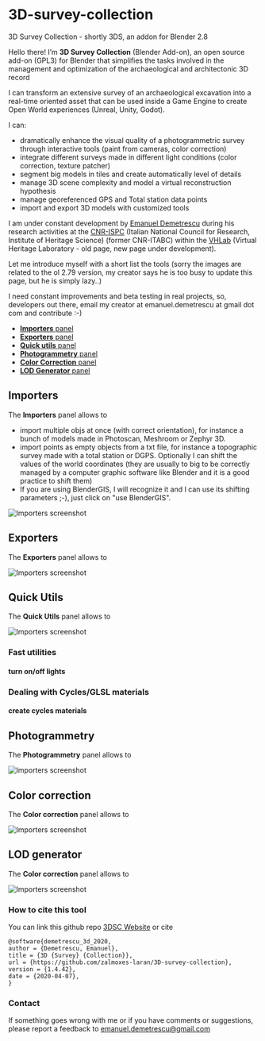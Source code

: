 # 3D-survey-collection
3D Survey Collection - shortly 3DS, an addon for Blender 2.8

Hello there! I’m **3D Survey Collection** (Blender Add-on), an open source add-on (GPL3) for Blender that simplifies the tasks involved in the management and optimization of the archaeological and architectonic 3D record

I can transform an extensive survey of an archaeological excavation into a real-time oriented asset that can be used inside a Game Engine to create Open World experiences (Unreal, Unity, Godot).

I can:

* dramatically enhance the visual quality of a photogrammetric survey through interactive tools (paint from cameras, color correction)
* integrate different surveys made in different light conditions (color correction, texture patcher)
* segment big models in tiles and create automatically level of details
* manage 3D scene complexity and model a virtual reconstruction hypothesis 
* manage georeferenced GPS and Total station data points
* import and export 3D models with customized tools


I am under constant development by [Emanuel Demetrescu](http://www.itabc.cnr.it/team/emanuel-demetrescu) during his research activities at the [CNR-ISPC](http://www.ispc.cnr.it) (Italian National Council for Research, Institute of Heritage Science) (former CNR-ITABC) within the [VHLab](http://www.itabc.cnr.it/pagine/vh-lab) (Virtual Heritage Laboratory - old page, new page under development).

Let me introduce myself with a short list the tools (sorry the images are related to the ol 2.79 version, my creator says he is too busy to update this page, but he is simply lazy..)

I need constant improvements and beta testing in real projects, so, developers out there, email my creator at emanuel.demetrescu at gmail dot com and contribute :-)

* [**Importers** panel](#importers-pane)
* [**Exporters** panel](#exporters-pane)
* [**Quick utils** panel](#quick_utils-pane)
* [**Photogrammetry** panel](#photogrammetry_tool-pane)
* [**Color Correction** panel](#color_correction_tool-pane)
* [**LOD Generator** panel](#LOD_generator-pane)

## <a name="importers-pane"></a>Importers

The **Importers** panel allows to

* import multiple objs at once (with correct orientation), for instance a bunch of models made in Photoscan, Meshroom or Zephyr 3D.
* import points as empty objects from a txt file, for instance a topographic survey made with a total station or DGPS. Optionally I can shift the values of the world coordinates (they are usually to big to be correctly managed by a computer graphic software like Blender and it is a good practice to shift them)
* If you are using BlenderGIS, I will recognize it and I can use its shifting parameters ;-), just click on "use BlenderGIS".

![Importers screenshot](https://raw.githubusercontent.com/zalmoxes-laran/BlenderLandscape/master/README_images/Importers_139.png)

## <a name="exporters-pane"></a>Exporters

The **Exporters** panel allows to

![Importers screenshot](https://raw.githubusercontent.com/zalmoxes-laran/BlenderLandscape/master/README_images/Exporters_139.png)

## <a name="quick_utils-pane"></a>Quick Utils

The **Quick Utils** panel allows to

![Importers screenshot](https://raw.githubusercontent.com/zalmoxes-laran/BlenderLandscape/master/README_images/Quick_utils_139.png)

### Fast utilities
#### turn on/off lights

### Dealing with Cycles/GLSL materials
#### create cycles materials


## <a name="photogrammetry_tool-pane"></a>Photogrammetry

The **Photogrammetry** panel allows to

![Importers screenshot](https://raw.githubusercontent.com/zalmoxes-laran/BlenderLandscape/master/README_images/Photogrammetry_tool_139.png)

## <a name="color_correction_tool-pane"></a>Color correction

The **Color correction** panel allows to

![Importers screenshot](https://raw.githubusercontent.com/zalmoxes-laran/BlenderLandscape/master/README_images/Color_correction_tool_139.png)

## <a name="LOD_generator-pane"></a>LOD generator

The **Color correction** panel allows to

![Importers screenshot](https://raw.githubusercontent.com/zalmoxes-laran/BlenderLandscape/master/README_images/LOD_generator_139.png)

### How to cite this tool

You can link this github repo [3DSC Website](https://github.com/zalmoxes-laran/BlenderLandscape "Title") or cite

	@software{demetrescu_3d_2020,
	author = {Demetrescu, Emanuel},
	title = {3D {Survey} {Collection}},
	url = {https://github.com/zalmoxes-laran/3D-survey-collection},
	version = {1.4.42},
	date = {2020-04-07},
	}

### Contact
If something goes wrong with me or if you have comments or suggestions, please report a feedback to <emanuel.demetrescu@gmail.com> 


